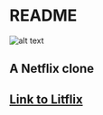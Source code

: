# README

![alt text](https://lh3.googleusercontent.com/OBNwhlPW9i_PGgD6dgwH2bjKnbPm-j-HbkDmhaRefX80Nao0MGv8aekmTIgujBCO5LgdFPld-ml2SKsAHbYv4pZ25jYglYn-27QFYq_yM1tBuQ3MVa1QxAFQ1LmShraU4TaJgYXrvqx4vVUpq914Jbc0fq_LMVOOZPdJgZnzR5DxP413iepYkFobdfN49LZbDtVtV6eNTcrkyz_Xr_MjzAnE6KXpe4NFTU9gGbgGXg4_A0QVOKKGko25B8MCBT2Q9obmZdfKB--5chp75M1Hb6219-8K_EIsu-lJTBZ-rhhDDTBJeBlYILveV6E_nQP1h62l-j2UJuu6FED0WJRO5L7U7S1DhIFiQaUnmK5gyDRoATeV0hBJYTUWsit0Gx-4UCahIPKPzur-lOIsRNTpNtDjmk8RCol5oCnZWMmY-t8bZN1bHk-NwEkQAgPKRxV5_u3Me_oqR5i5JhL98zg6sqyf33Fh7J9liFFP1qfzWsjwz6RupURaOUzTw0MGgH3g6TCj0hpvlyK6moxYz7mvZkm_hFBHfvPdEfrh4JntxLW9lnvdjBZDG0SKDPO-gjpEDG7eXYPSUayZXjHfDlYVNN4jPqvDgHtOeNAFoKdxbK-gV0C35G28GG2AYjIjSUFCxYs9ss_43glRrxBT_UhwiKKcvQIboavku_o2h-8xExNSSylqxr3ZdPBQrH0riOpv6dbBepPwRFBVSMOlzncgh1pDTOgPgtQC37SFcdtuEBwiB9Fc=w400-h201-no "Litflix Logo")

## A Netflix clone

## [Link to Litflix](https://litflix.herokuapp.com/#/)
